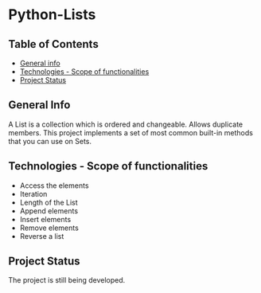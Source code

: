 # Python-Lists

## Table of Contents

* [General info](#general-info)
* [Technologies - Scope of functionalities](#technologies_scope_of_functionalities)
* [Project Status](#project-status)

## General Info
A List is a collection which is ordered and changeable. Allows duplicate members. This project implements a set of most common built-in methods that you can use on Sets.

## Technologies - Scope of functionalities
* Access the elements
* Iteration
* Length of the List
* Append elements
* Insert elements
* Remove elements
* Reverse a list

## Project Status
The project is still being developed.
